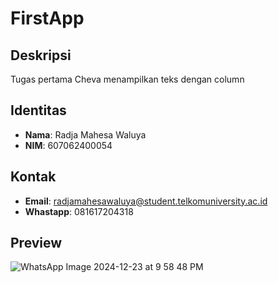 # FirstApp

## Deskripsi
Tugas pertama Cheva menampilkan teks dengan column

## Identitas
- **Nama**: Radja Mahesa Waluya
- **NIM**: 607062400054

## Kontak
- **Email**: radjamahesawaluya@student.telkomuniversity.ac.id
- **Whastapp**: 081617204318

## Preview
![WhatsApp Image 2024-12-23 at 9 58 48 PM](https://github.com/user-attachments/assets/4ecf4334-3fc5-4a8f-a161-037eec34656e)

